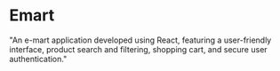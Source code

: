 # Emart
 "An e-mart application developed using React, featuring a user-friendly interface, product search and filtering, shopping cart, and secure user authentication."
